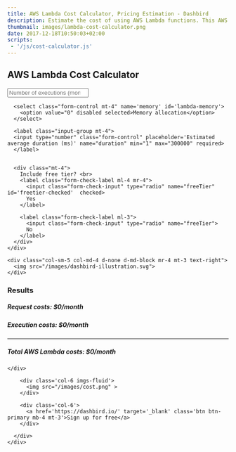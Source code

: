 ```yaml
---
title: AWS Lambda Cost Calculator, Pricing Estimation - Dashbird
description: Estimate the cost of using AWS Lambda functions. This AWS Lambda cost calculator is based on Amazon's pricing info.
thumbnail: images/lambda-cost-calculator.png
date: 2017-12-18T10:50:03+02:00
scripts:
 - '/js/cost-calculator.js'
---
```



<section class="container-fluid dark-bg justify-content-center">
  <div class="row">
    <div class="col text-center mt-5 d-md-block">
      <h1>AWS Lambda Cost Calculator</h1>
    </div>
  </div>

  <div class="row justify-content-center mt-4">
    <div class="col-xs-12 col-sm-5 col-md-4 mt-5 d-md-block">
      <label class="input-group mt-3">
        <input type="number" class="form-control align-middle" placeholder='Number of executions (month)' min="0" name="executions" required>
      </label>

      <select class="form-control mt-4" name='memory' id='lambda-memory'>
        <option value="0" disabled selected>Memory allocation</option>
      </select>

      <label class="input-group mt-4">
      <input type="number" class="form-control" placeholder='Estimated average duration (ms)' name="duration" min="1" max="300000" required>
      </label>


      <div class="mt-4">
        Include free tier? <br>
        <label class="form-check-label ml-4 mr-4">
          <input class="form-check-input" type="radio" name="freeTier" id='freetier-checked'  checked>
          Yes
        </label>

        <label class="form-check-label ml-3">
          <input class="form-check-input" type="radio" name="freeTier">
          No
        </label>
      </div>
    </div>

    <div class="col-sm-5 col-md-4 d-none d-md-block mr-4 mt-3 text-right">
      <img src="/images/dashbird-illustration.svg">
    </div>

  </div>

  <div class="row justify-content-center mt-4">
    <div class="col-xs-12 col-sm-10 col-md-8 text-left mt-5 d-md-block mb-5">
      <h3>Results</h3>
      <h5>Request costs: <span id='requests-cost' class='float-right'>$0/month</span></h5>
      <h5>Execution costs: <span id='executions-cost' class='float-right'>$0/month</span></h5>
      <hr/>
      <h5>Total AWS Lambda costs: <span id='total-cost' class='float-right text-green'>$0/month</span></h5>

    </div>
  </div>

  <div class='row justify-content-center'>
    <div class='col-9 text-center'>
      <div class='row justify-content-center'>

        <div class='col-6 imgs-fluid'>
          <img src="/images/cost.png" >
        </div>

        <div class='col-6'>
          <a href='https://dashbird.io/' target='_blank' class='btn btn-primary mb-4 mt-3'>Sign up for free</a>
        </div>

      </div>
    </div>
  </div>

</section>
